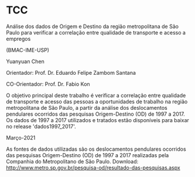 # TCC 
Análise dos dados de Origem e Destino da região metropolitana de São Paulo para verificar a correlação entre qualidade de transporte e acesso a empregos

(BMAC-IME-USP)

Yuanyuan Chen

Orientador: Prof. Dr. Eduardo Felipe Zambom Santana

CO-Orientador: Prof. Dr. Fabio Kon

O objetivo principal deste trabalho é verificar a correlação entre qualidade de transporte e acesso das pessoas a oportunidades de trabalho na região metropolitana de São Paulo, a partir da análise dos deslocamentos pendulares ocorridos das pesquisas Origem-Destino (OD) de 1997 a 2017.
Os dados de 1997 a 2017 utilizados e tratados estão disponíveis para baixar no release 'dados1997_2017'.

Março-2021

As fontes de dados utilizadas são os deslocamentos pendulares ocorridos das pesquisas Origem-Destino (OD) de 1997 a 2017 realizadas pela Companhia do Metropolitano de São Paulo. Download: http://www.metro.sp.gov.br/pesquisa-od/resultado-das-pesquisas.aspx
                                                                                                                                             
                                                                                                                                           
                                                                                                                                           
